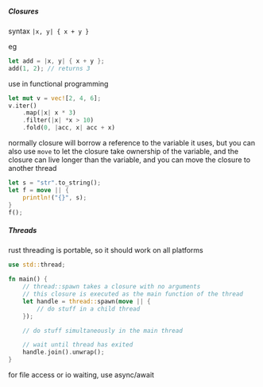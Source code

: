 ##### Closures

syntax `|x, y| { x + y }`

eg

```rust
let add = |x, y| { x + y };
add(1, 2); // returns 3
```

use in functional programming

```rust
let mut v = vec![2, 4, 6];
v.iter()
    .map(|x| x * 3)
    .filter(|x| *x > 10)
    .fold(0, |acc, x| acc + x)
```

normally closure will borrow a reference to the variable it uses, but you can also use `move` to let the closure take ownership of the variable, and the closure can live longer than the variable, and you can move the closure to another thread

```rust
let s = "str".to_string();
let f = move || {
    println!("{}", s);
}
f();
```

##### Threads

rust threading is portable, so it should work on all platforms

```rust
use std::thread;

fn main() {
    // thread::spawn takes a closure with no arguments
    // this closure is executed as the main function of the thread
    let handle = thread::spawn(move || {
        // do stuff in a child thread
    });

    // do stuff simultaneously in the main thread

    // wait until thread has exited
    handle.join().unwrap();
}
```

for file access or io waiting, use async/await


